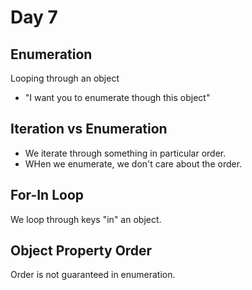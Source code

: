 # Day 7

## Enumeration

Looping through an object

- "I want you to enumerate though this object"

## Iteration vs Enumeration

- We iterate through something in particular order.
- WHen we enumerate, we don't care about the order.

## For-In Loop

We loop through keys "in" an object.

## Object Property Order

Order is not guaranteed in enumeration.
